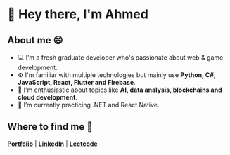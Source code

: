 # 👋 Hey there, I'm **Ahmed** 

## About me 😄
- 💻 I’m a fresh graduate developer who's passionate about web & game development.
- ⚙️ I'm familiar with multiple technologies but mainly use **Python, C#, JavaScript, React, Flutter and Firebase**.
- 🧠 I'm enthusiastic about topics like **AI, data analysis, blockchains and cloud development**.
- 🌱 I’m currently practicing .NET and React Native.

## Where to find me 👀
[**Portfolio**](https://ahmedkhalifadev.com/)   |   [**LinkedIn**](https://www.linkedin.com/in/ak1o9/)   |   [**Leetcode**](https://leetcode.com/AK1o9/) 

<!--
**AK1o9/AK1o9** is a ✨ _special_ ✨ repository because its `README.md` (this file) appears on your GitHub profile.

Here are some ideas to get you started:

- 🔭 I’m currently working on ...
- 🌱 I’m currently learning ...
- 👯 I’m looking to collaborate on ...
- 🤔 I’m looking for help with ...
- 💬 Ask me about ...
- 📫 How to reach me: ...
- 😄 Pronouns: ...
- ⚡ Fun fact: ...
-->
